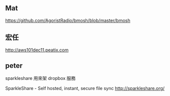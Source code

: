 

## Mat

<https://github.com/AgoristRadio/bmosh/blob/master/bmosh>


## 宏任

<http://aws101dec11.peatix.com>

## peter

sparkleshare 用來架 dropbox 服務

SparkleShare - Self hosted, instant, secure file sync
<http://sparkleshare.org/>